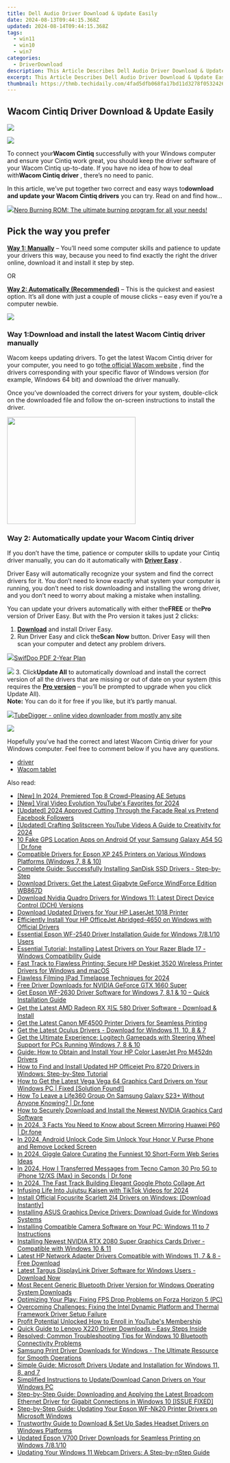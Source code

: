 ```yaml
---
title: Dell Audio Driver Download & Update Easily
date: 2024-08-13T09:44:15.368Z
updated: 2024-08-14T09:44:15.368Z
tags:
  - win11
  - win10
  - win7
categories:
  - DriverDownload
description: This Article Describes Dell Audio Driver Download & Update Easily
excerpt: This Article Describes Dell Audio Driver Download & Update Easily
thumbnail: https://thmb.techidaily.com/4fad5dfb068fa17bd11d3278f05324268f19f0e4e3fba2cd6b2af2a6f5ad615e.jpg
---
```


## Wacom Cintiq Driver Download & Update Easily

<!-- affiliate ads begin -->
<a href="https://shop.mondly.com/affiliate.php?ACCOUNT=ATISTUDI&AFFILIATE=108875&PATH=https%3A%2F%2Fwww.mondly.com%3FAFFILIATE%3D108875%26RESOURCE%3D%2BGeneral%2B970x90%2B"><img src="https://secure.avangate.com/images/merchant/69c418c33ec2e1a4267fa9bb77fa1428/general-970x90.gif" border="0"></a>
<!-- affiliate ads end -->
![](https://images.drivereasy.com/wp-content/uploads/2018/08/img_5b7401e2789de.jpg)

 To connect your**Wacom Cintiq** successfully with your Windows computer and ensure your Cintiq work great, you should keep the driver software of your Wacom Cintiq up-to-date. If you have no idea of how to deal with**Wacom Cintiq driver** , there’s no need to panic.

 In this article, we’ve put together two correct and easy ways to**download and update your Wacom Cintiq drivers** you can try. Read on and find how…

<!-- affiliate ads begin -->
<a href="https://store.nero.com/order/checkout.php?PRODS=39694080&QTY=1&AFFILIATE=108875&CART=1"><img src="http://cdnwww.nero.com/nero-com-wAssets/img/banners/2023/nbr/fire/Screenshot_1red_gb.jpg" border="0">Nero Burning ROM:
The ultimate burning program for all your needs!</a>
<!-- affiliate ads end -->
## Pick the way you prefer

[**Way 1: Manually**](https://tools.techidaily.com/drivereasy/download/) – You’ll need some computer skills and patience to update your drivers this way, because you need to find exactly the right the driver online, download it and install it step by step.

OR

[**Way 2: Automatically (Recommended)**](https://www.drivereasy.com/knowledge/wacom-cintiq-driver-download-update-easily/#w2) – This is the quickest and easiest option. It’s all done with just a couple of mouse clicks – easy even if you’re a computer newbie.

<!-- affiliate ads begin -->
<a href="https://secure.2checkout.com/order/checkout.php?PRODS=4621764&QTY=1&AFFILIATE=108875&CART=1"><img src="https://www.x-mirage.com/x-mirage/img/page-home.jpg" border="0"></a>
<!-- affiliate ads end -->
### Way 1:Download and install the latest Wacom Cintiq driver manually

 Wacom keeps updating drivers. To get the latest Wacom Cintiq driver for your computer, you need to go to[the official Wacom website](https://www.wacom.com/en-ru) , find the drivers corresponding with your specific flavor of Windows version (for example, Windows 64 bit) and download the driver manually.

 Once you’ve downloaded the correct drivers for your system, double-click on the downloaded file and follow the on-screen instructions to install the driver.

<!-- affiliate ads begin -->
<a href="https://united.elfm.net/c/5597632/748964/4704" target="_top" id="748964"><img src="//a.impactradius-go.com/display-ad/4704-748964" border="0" alt="" width="300" height="250"/></a><img height="0" width="0" src="https://united.elfm.net/i/5597632/748964/4704" style="position:absolute;visibility:hidden;" border="0" />
<!-- affiliate ads end -->
### Way 2: Automatically update your Wacom Cintiq driver

 If you don’t have the time, patience or computer skills to update your Cintiq driver manually, you can do it automatically with **[Driver Easy](https://tools.techidaily.com/drivereasy/download/)**  .

 Driver Easy will automatically recognize your system and find the correct drivers for it. You don’t need to know exactly what system your computer is running, you don’t need to risk downloading and installing the wrong driver, and you don’t need to worry about making a mistake when installing.

 You can update your drivers automatically with either the**FREE** or the**Pro** version of Driver Easy. But with the Pro version it takes just 2 clicks:

1. **[Download](https://tools.techidaily.com/drivereasy/download/)**  and install Driver Easy.
2. Run Driver Easy and click the**Scan Now** button. Driver Easy will then scan your computer and detect any problem drivers.  
<!-- affiliate ads begin -->
<a href="https://purchase.swifdoo.com/order/checkout.php?PRODS=40002580&QTY=1&AFFILIATE=108875&CART=1"><img src="https://secure.avangate.com/images/merchant/8b932759a5a04ddb34bf79e3f9072e4b/products/3_Product%20box%20white-1024x1024.png" border="0">SwifDoo PDF 2-Year Plan</a>
<!-- affiliate ads end -->
![](https://images.drivereasy.com/wp-content/uploads/2017/07/img_59798dde43f6e.jpg)
3. Click**Update All** to automatically download and install the correct version of all the drivers that are missing or out of date on your system (this requires the **[Pro version](https://tools.techidaily.com/drivereasy/download/)**  – you’ll be prompted to upgrade when you click Update All).  
**Note:** You can do it for free if you like, but it’s partly manual.  
<!-- affiliate ads begin -->
<a href="https://secure.2checkout.com/order/checkout.php?PRODS=4572700&QTY=1&AFFILIATE=108875&CART=1"><img src="	https://www.tubedigger.com/wp-content/uploads/2020/08/tubedigger-software-new.png" border="0">TubeDigger - online video downloader from mostly any site</a>
<!-- affiliate ads end -->
![](https://images.drivereasy.com/wp-content/uploads/2017/07/img_5979968c3e6f2.jpg)

 Hopefully you’ve had the correct and latest Wacom Cintiq driver for your Windows computer. Feel free to comment below if you have any questions.

* [driver](https://tools.techidaily.com/drivereasy/download/)
* [Wacom tablet](https://tools.techidaily.com/drivereasy/download/)

<ins class="adsbygoogle"
     style="display:block"
     data-ad-format="autorelaxed"
     data-ad-client="ca-pub-7571918770474297"
     data-ad-slot="1223367746"></ins>



<ins class="adsbygoogle"
     style="display:block"
     data-ad-client="ca-pub-7571918770474297"
     data-ad-slot="8358498916"
     data-ad-format="auto"
     data-full-width-responsive="true"></ins>

<span class="atpl-alsoreadstyle">Also read:</span>
<div><ul>
<li><a href="https://instagram-videos.techidaily.com/new-in-2024-premiered-top-8-crowd-pleasing-ae-setups/"><u>[New] In 2024, Premiered  Top 8 Crowd-Pleasing AE Setups</u></a></li>
<li><a href="https://youtube-docs.techidaily.com/iral-video-evolution-youtubes-favorites-for-2024/"><u>[New] Viral Video Evolution  YouTube's Favorites for 2024</u></a></li>
<li><a href="https://facebook-clips.techidaily.com/updated-2024-approved-cutting-through-the-facade-real-vs-pretend-facebook-followers/"><u>[Updated] 2024 Approved  Cutting Through the Facade  Real vs Pretend Facebook Followers</u></a></li>
<li><a href="https://youtube-sure.techidaily.com/ed-crafting-splitscreen-youtube-videos-a-guide-to-creativity-for-2024/"><u>[Updated] Crafting Splitscreen YouTube Videos  A Guide to Creativity for 2024</u></a></li>
<li><a href="https://android-location.techidaily.com/10-fake-gps-location-apps-on-android-of-your-samsung-galaxy-a54-5g-drfone-by-drfone-virtual/"><u>10 Fake GPS Location Apps on Android Of your Samsung Galaxy A54 5G | Dr.fone</u></a></li>
<li><a href="https://win-amazing.techidaily.com/compatible-drivers-for-epson-xp-245-printers-on-various-windows-platforms-windows-7-8-and-10/"><u>Compatible Drivers for Epson XP 245 Printers on Various Windows Platforms (Windows 7, 8 & 10)</u></a></li>
<li><a href="https://win-amazing.techidaily.com/complete-guide-successfully-installing-sandisk-ssd-drivers-step-by-step/"><u>Complete Guide: Successfully Installing SanDisk SSD Drivers - Step-by-Step</u></a></li>
<li><a href="https://win-amazing.techidaily.com/download-drivers-get-the-latest-gigabyte-geforce-windforce-edition-wb867d/"><u>Download Drivers: Get the Latest Gigabyte GeForce WindForce Edition WB867D</u></a></li>
<li><a href="https://win-amazing.techidaily.com/download-nvidia-quadro-drivers-for-windows-11-latest-direct-device-control-dch-versions/"><u>Download Nvidia Quadro Drivers for Windows 11: Latest Direct Device Control (DCH) Versions</u></a></li>
<li><a href="https://win-amazing.techidaily.com/download-updated-drivers-for-your-hp-laserjet-1018-printer/"><u>Download Updated Drivers for Your HP LaserJet 1018 Printer</u></a></li>
<li><a href="https://win-amazing.techidaily.com/efficiently-install-your-hp-officejet-abridged-4650-on-windows-with-official-drivers/"><u>Efficiently Install Your HP OfficeJet Abridged-4650 on Windows with Official Drivers</u></a></li>
<li><a href="https://win-amazing.techidaily.com/essential-epson-wf-2540-driver-installation-guide-for-windows-78110-users/"><u>Essential Epson WF-2540 Driver Installation Guide for Windows 7/8.1/10 Users</u></a></li>
<li><a href="https://win-amazing.techidaily.com/essential-tutorial-installing-latest-drivers-on-your-razer-blade-17-windows-compatibility-guide/"><u>Essential Tutorial: Installing Latest Drivers on Your Razer Blade 17 - Windows Compatibility Guide</u></a></li>
<li><a href="https://win-amazing.techidaily.com/fast-track-to-flawless-printing-secure-hp-deskjet-3520-wireless-printer-drivers-for-windows-and-macos/"><u>Fast Track to Flawless Printing: Secure HP Deskjet 3520 Wireless Printer Drivers for Windows and macOS</u></a></li>
<li><a href="https://screen-mirroring-recording.techidaily.com/flawless-filming-ipad-timelapse-techniques-for-2024/"><u>Flawless Filming  IPad Timelapse Techniques for 2024</u></a></li>
<li><a href="https://win-amazing.techidaily.com/free-driver-downloads-for-nvidia-geforce-gtx-1660-super/"><u>Free Driver Downloads for NVIDIA GeForce GTX 1660 Super</u></a></li>
<li><a href="https://win-amazing.techidaily.com/get-epson-wf-2630-driver-software-for-windows-7-81-and-10-quick-installation-guide/"><u>Get Epson WF-2630 Driver Software for Windows 7, 8.1 & 10 – Quick Installation Guide</u></a></li>
<li><a href="https://win-amazing.techidaily.com/get-the-latest-amd-radeon-rx-580-driver-software-download-and-install/"><u>Get the Latest AMD Radeon RX 지도 580 Driver Software - Download & Install</u></a></li>
<li><a href="https://win-amazing.techidaily.com/get-the-latest-canon-mf4500-printer-drivers-for-seamless-printing/"><u>Get the Latest Canon MF4500 Printer Drivers for Seamless Printing</u></a></li>
<li><a href="https://win-amazing.techidaily.com/get-the-latest-oculus-drivers-download-for-windows-11-10-8-and-7/"><u>Get the Latest Oculus Drivers - Download for Windows 11, 10, 8 & 7</u></a></li>
<li><a href="https://win-amazing.techidaily.com/get-the-ultimate-experience-logitech-gamepads-with-steering-wheel-support-for-pcs-running-windows-7-8-and-10/"><u>Get the Ultimate Experience: Logitech Gamepads with Steering Wheel Support for PCs Running Windows 7, 8 & 10</u></a></li>
<li><a href="https://win-amazing.techidaily.com/guide-how-to-obtain-and-install-your-hp-color-laserjet-pro-m452dn-drivers/"><u>Guide: How to Obtain and Install Your HP Color LaserJet Pro M452dn Drivers</u></a></li>
<li><a href="https://win-amazing.techidaily.com/how-to-find-and-install-updated-hp-officejet-pro-8720-drivers-in-windows-step-by-step-tutorial/"><u>How to Find and Install Updated HP Officejet Pro 8720 Drivers in Windows: Step-by-Step Tutorial</u></a></li>
<li><a href="https://win-amazing.techidaily.com/how-to-get-the-latest-vega-vega-64-graphics-card-drivers-on-your-windows-pc-fixed-solution-found/"><u>How to Get the Latest Vega Vega 64 Graphics Card Drivers on Your Windows PC | Fixed [Solution Found!]</u></a></li>
<li><a href="https://location-social.techidaily.com/how-to-leave-a-life360-group-on-samsung-galaxy-s23plus-without-anyone-knowing-drfone-by-drfone-virtual-android/"><u>How To Leave a Life360 Group On Samsung Galaxy S23+ Without Anyone Knowing? | Dr.fone</u></a></li>
<li><a href="https://win-amazing.techidaily.com/how-to-securely-download-and-install-the-newest-nvidia-graphics-card-software/"><u>How to Securely Download and Install the Newest NVIDIA Graphics Card Software</u></a></li>
<li><a href="https://screen-mirror.techidaily.com/in-2024-3-facts-you-need-to-know-about-screen-mirroring-huawei-p60-drfone-by-drfone-android/"><u>In 2024, 3 Facts You Need to Know about Screen Mirroring Huawei P60 | Dr.fone</u></a></li>
<li><a href="https://sim-unlock.techidaily.com/in-2024-android-unlock-code-sim-unlock-your-honor-v-purse-phone-and-remove-locked-screen-by-drfone-android/"><u>In 2024, Android Unlock Code Sim Unlock Your Honor V Purse Phone and Remove Locked Screen</u></a></li>
<li><a href="https://youtube-data.techidaily.com/24-giggle-galore-curating-the-funniest-10-short-form-web-series-ideas/"><u>In 2024, Giggle Galore  Curating the Funniest 10 Short-Form Web Series Ideas</u></a></li>
<li><a href="https://android-transfer.techidaily.com/in-2024-how-i-transferred-messages-from-tecno-camon-30-pro-5g-to-iphone-12xs-max-in-seconds-drfone-by-drfone-transfer-from-android-transfer-from-android/"><u>In 2024, How I Transferred Messages from Tecno Camon 30 Pro 5G to iPhone 12/XS (Max) in Seconds | Dr.fone</u></a></li>
<li><a href="https://some-skills.techidaily.com/in-2024-the-fast-track-building-elegant-google-photo-collage-art/"><u>In 2024, The Fast Track  Building Elegant Google Photo Collage Art</u></a></li>
<li><a href="https://tiktok-video-recordings.techidaily.com/infusing-life-into-jujutsu-kaisen-with-tiktok-videos-for-2024/"><u>Infusing Life Into Jujutsu Kaisen with TikTok Videos for 2024</u></a></li>
<li><a href="https://win-amazing.techidaily.com/install-official-focusrite-scarlett-2i4-drivers-on-windows-download-instantly/"><u>Install Official Focusrite Scarlett 2I4 Drivers on Windows: [Download Instantly]</u></a></li>
<li><a href="https://win-amazing.techidaily.com/installing-asus-graphics-device-drivers-download-guide-for-windows-systems/"><u>Installing ASUS Graphics Device Drivers: Download Guide for Windows Systems</u></a></li>
<li><a href="https://win-amazing.techidaily.com/installing-compatible-camera-software-on-your-pc-windows-11-to-7-instructions/"><u>Installing Compatible Camera Software on Your PC: Windows 11 to 7 Instructions</u></a></li>
<li><a href="https://win-amazing.techidaily.com/installing-newest-nvidia-rtx-2080-super-graphics-cards-driver-compatible-with-windows-10-and-11/"><u>Installing Newest NVIDIA RTX 2080 Super Graphics Cards Driver - Compatible with Windows 10 & 11</u></a></li>
<li><a href="https://win-amazing.techidaily.com/latest-hp-network-adapter-drivers-compatible-with-windows-11-7-and-8-free-download/"><u>Latest HP Network Adapter Drivers Compatible with Windows 11, 7 & 8 - Free Download</u></a></li>
<li><a href="https://win-amazing.techidaily.com/latest-targus-displaylink-driver-software-for-windows-users-download-now/"><u>Latest Targus DisplayLink Driver Software for Windows Users - Download Now</u></a></li>
<li><a href="https://win-amazing.techidaily.com/most-recent-generic-bluetooth-driver-version-for-windows-operating-system-downloads/"><u>Most Recent Generic Bluetooth Driver Version for Windows Operating System Downloads</u></a></li>
<li><a href="https://win-solutions.techidaily.com/optimizing-your-play-fixing-fps-drop-problems-on-forza-horizon-5-pc/"><u>Optimizing Your Play: Fixing FPS Drop Problems on Forza Horizon 5 (PC)</u></a></li>
<li><a href="https://win-amazing.techidaily.com/overcoming-challenges-fixing-the-intel-dynamic-platform-and-thermal-framework-driver-setup-failure/"><u>Overcoming Challenges: Fixing the Intel Dynamic Platform and Thermal Framework Driver Setup Failure</u></a></li>
<li><a href="https://youtube-clips.techidaily.com/profit-potential-unlocked-how-to-enroll-in-youtubes-membership/"><u>Profit Potential Unlocked  How to Enroll in YouTube's Membership</u></a></li>
<li><a href="https://win-amazing.techidaily.com/1722978009967-quick-guide-to-lenovo-x220-driver-downloads-easy-steps-inside/"><u>Quick Guide to Lenovo X220 Driver Downloads – Easy Steps Inside</u></a></li>
<li><a href="https://win-amazing.techidaily.com/resolved-common-troubleshooting-tips-for-windows-10-bluetooth-connectivity-problems/"><u>Resolved: Common Troubleshooting Tips for Windows 10 Bluetooth Connectivity Problems</u></a></li>
<li><a href="https://win-amazing.techidaily.com/samsung-print-driver-downloads-for-windows-the-ultimate-resource-for-smooth-operations/"><u>Samsung Print Driver Downloads for Windows - The Ultimate Resource for Smooth Operations</u></a></li>
<li><a href="https://win-amazing.techidaily.com/simple-guide-microsoft-drivers-update-and-installation-for-windows-11-8-and-7/"><u>Simple Guide: Microsoft Drivers Update and Installation for Windows 11, 8, and 7</u></a></li>
<li><a href="https://win-amazing.techidaily.com/simplified-instructions-to-updatedownload-canon-drivers-on-your-windows-pc/"><u>Simplified Instructions to Update/Download Canon Drivers on Your Windows PC</u></a></li>
<li><a href="https://win-amazing.techidaily.com/step-by-step-guide-downloading-and-applying-the-latest-broadcom-ethernet-driver-for-gigabit-connections-in-windows-10-issue-fixed/"><u>Step-by-Step Guide: Downloading and Applying the Latest Broadcom Ethernet Driver for Gigabit Connections in Windows 10 [ISSUE FIXED]</u></a></li>
<li><a href="https://win-amazing.techidaily.com/step-by-step-guide-updating-your-epson-wf-nk20-printer-drivers-on-microsoft-windows/"><u>Step-by-Step Guide: Updating Your Epson WF-Nk20 Printer Drivers on Microsoft Windows</u></a></li>
<li><a href="https://win-amazing.techidaily.com/trustworthy-guide-to-download-and-set-up-sades-headset-drivers-on-windows-platforms/"><u>Trustworthy Guide to Download & Set Up Sades Headset Drivers on Windows Platforms</u></a></li>
<li><a href="https://win-amazing.techidaily.com/updated-epson-v700-driver-downloads-for-seamless-printing-on-windows-78110/"><u>Updated Epson V700 Driver Downloads for Seamless Printing on Windows 7/8.1/10</u></a></li>
<li><a href="https://win-amazing.techidaily.com/updating-your-windows-11-webcam-drivers-a-step-by-nstep-guide/"><u>Updating Your Windows 11 Webcam Drivers: A Step-by-nStep Guide</u></a></li>
</ul></div>
